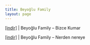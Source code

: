 ```yaml
---
title: Beyoğlu Family
layout: page
---
```


<a href="https://cloud.mail.ru/public/53b50006e416/Beyoglu%20Family%20-%20Bizce%20Kumar" target="_blank">[indir]</a>   |   Beyoğlu Family &#8211; Bizce Kumar

<a href="https://cloud.mail.ru/public/c014e7f6f9ba/Beyoglu%20Family%20-%20Nerden%20Nereye" target="_blank">[indir]</a>   |   Beyoğlu Family &#8211; Nerden nereye